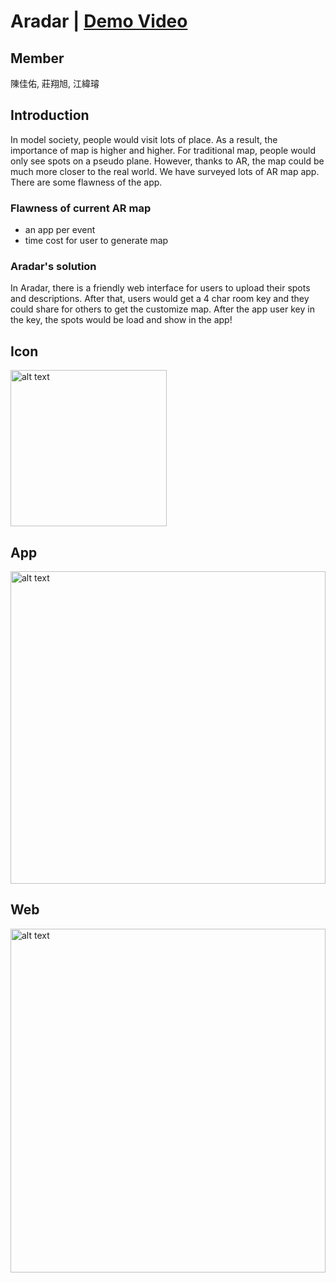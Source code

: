 # Aradar | [Demo Video](https://drive.google.com/file/d/1WSQEGcNr3RFRqP71XUIJpa4CmyhOtiMA/view?usp=sharing)


## Member
陳佳佑, 莊翔旭, 江緯璿

## Introduction
In model society, people would visit lots of place. As a result, the importance of map is higher and higher. For traditional map, people would only see spots on a pseudo plane. However, thanks to AR, the map could be much more closer to the real world. We have surveyed lots of AR map app. There are some flawness of the app.

### Flawness of current AR map
- an app per event
- time cost for user to generate map

### Aradar's solution
In Aradar, there is a friendly web interface for users to upload their spots and descriptions. After that, users would get a 4 char room key and they could share for others to get the customize map. After the app user key in the key, the spots would be load and show in the app!

## Icon
<img src="https://i.imgur.com/k9y13aR.png" alt="alt text" width="250" height="250">

## App
<img src="https://i.imgur.com/PzH9KMK.png" alt="alt text" width="100%" height="500">

## Web
<img src="https://i.imgur.com/XQ1Z0qh.jpg" alt="alt text" width="100%" height="550">

